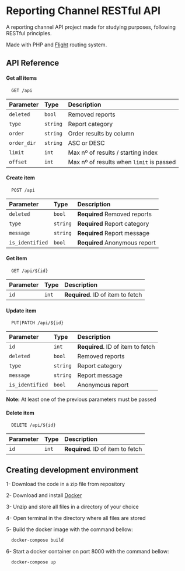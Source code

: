 
# Reporting Channel RESTful API

A reporting channel API project made for studying purposes, following RESTful principles.

Made with PHP and [Flight](https://github.com/mikecao/flight) routing system.

## API Reference

#### Get all items

```
  GET /api
```

| Parameter | Type     | Description                |
| :-------- | :------- | :------------------------- |
| `deleted` | `bool`   |  Removed reports           |
| `type`    | `string` |  Report category           |
| `order`   | `string` |  Order results by column   |
|`order_dir`| `string` |  ASC or DESC               |
| `limit`   | `int`    |Max nº of results / starting index|
|`offset`| `int` |Max nº of results when `limit` is passed|


#### Create item

```
  POST /api
```

|Parameter|Type|Description           |
| :------ | :------- | :---------------------------- |
| `deleted` | `bool` | **Required** Removed reports  |
| `type`    |`string`| **Required** Report category  |
| `message` |`string`| **Required** Report message   |
|`is_identified`|`bool`| **Required** Anonymous report|


#### Get item

```
  GET /api/${id}
```

|Parameter|Type|Description           |
|:--------|:---| :--------------------- |
| `id` | `int` | **Required**. ID of item to fetch |


#### Update item

```
  PUT|PATCH /api/${id}
```

|Parameter|Type|Description           |
| :------ | :------- | :---------------------------- |
| `id` | `int` | **Required**. ID of item to fetch |
| `deleted` | `bool` | Removed reports  |
| `type`    |`string`| Report category  |
| `message` |`string`| Report message   |
|`is_identified`|`bool`| Anonymous report|

**Note:** At least one of the previous parameters must be passed

#### Delete item

```
  DELETE /api/${id}
```

|Parameter|Type|Description           |
|:--------|:---| :--------------------- |
| `id` | `int` | **Required**. ID of item to fetch |

## Creating development environment

1- Download the code in a zip file from repository

2- Download and install [Docker](https://www.docker.com/)

3- Unzip and store all files in a directory of your choice

4- Open terminal in the directory where all files are stored

5- Build the docker image with the command bellow:

```bash
  docker-compose build
```

6- Start a docker container on port 8000 with the command bellow:

```bash
  docker-compose up
```

